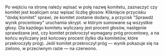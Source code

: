 Po wejściu na stronę należy wpisać w polę nazwę komitetu, zaznaczyć czy komitet jest koalicjam oraz wpisać liczbę głosów.
Kliknięcie przycisku "dodaj komitet" sprawi, że komitet zostanie dodany, a przycisk "Sprawdź wynik procentowy" uruchamia skrypt. w którym sumowane są wszystkie głosy.
Dla każdego komitetu wyliczany jest procent głosów,  następnie sprawdzane jest, czy komitet przekroczył wymagany próg procentowy, a na końcu wyliczany jest końcowy procent (tylko dla komitetów, które przekroczyły próg).
Jeśli komitet przekroczył próg — wynik pokazuje się na zielono, w przeciwnym razie — na czerwono.
